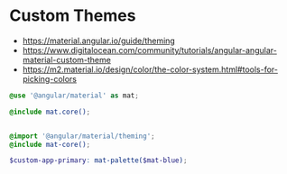 # Custom Themes

- https://material.angular.io/guide/theming
- https://www.digitalocean.com/community/tutorials/angular-angular-material-custom-theme
- https://m2.material.io/design/color/the-color-system.html#tools-for-picking-colors

```scss
@use '@angular/material' as mat;

@include mat.core();


@import '@angular/material/theming';
@include mat-core();

$custom-app-primary: mat-palette($mat-blue);
```
